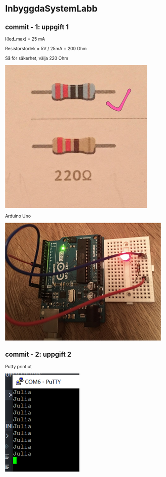 # InbyggdaSystemLabb

## commit - 1: uppgift 1

I(led_max) = 25 mA

Resistorstorlek = 5V / 25mA = 200 Ohm

Så för säkerhet, välja 220 Ohm

<img src="image/resistor.JPG">

Arduino Uno 

<img src="image/arduinoUno.jpg">

## commit - 2: uppgift 2

Putty print ut

<img src="image/puttyDel2.png">

